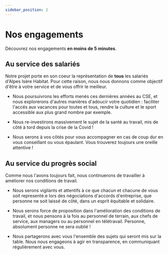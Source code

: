 ```yaml
---
sidebar_position: 2
---
```


# Nos engagements

Découvrez nos engagements **en moins de 5 minutes**.

## Au service des salariés

Notre projet porte en son coeur la représentation de **tous** les salariés d'Alpes Isère Habitat.
Pour cette raison, nous nous donnons comme objectif d'être à votre service et de vous offrir le meilleur.

* Nous poursuivrons les efforts menés ces dernières années au CSE, et nous explorerons d'autres manières d'adoucir votre quotidien : faciliter l'accés aux vacances pour toutes et tous, rendre la culture et le sport accessible aux plus grand nombre par exemple.

* Nous re-investirons massivement le sujet de la santé au travail, mis de côté à tord depuis la crise de la Covid !

* Nous serons à vos côtés pour vous accompagner en cas de coup dur en vous conseillant ou vous épaulant. Vous trouverez toujours une oreille attentive !

## Au service du progrès social

Comme nous l'avons toujours fait, nous continuerons de travailler à améliorer nos conditions de travail.

* Nous serons vigilants et attentifs à ce que chacun et chacune de vous soit representé.e lors des négociations d'accords d'entreprise, que personne ne soit laissé de côté, dans un esprit êquitable et solidaire.

* Nous serons force de proposition dans l'amélioration des conditions de travail, et nous pensons à la fois au personnel de terrain, aux chefs de service, aux managers ou au personnel en télétravail. Personne, absolument personne ne sera oublié !

* Nous partagerons avec vous l'ensemble des sujets qui seront mis sur la table. Nous nous engageons à agir en transparence, en communiquant régulièrement avec vous.